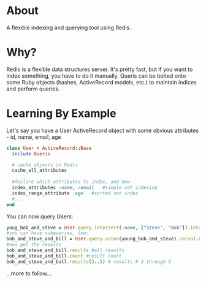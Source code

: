About
======
A flexible indexing and querying tool using Redis.

Why?
====
Redis is a flexible data structures server. It's pretty fast, but if you want to index something, you have to do it manually.
Queris can be bolted onto some Ruby objects (hashes, ActiveRecord models, etc.) to maintain indices and perform queries.

Learning By Example
===================

Let's say you have a User ActiveRecord object with some obvious attributes - id, name, email, age
```ruby
class User < ActiveRecord::Base
  include Queris

  # cache objects in Redis
  cache_all_attributes
  
  #declare which attributes to index, and how
  index_attributes :name, :email   #simple set indexing
  index_range_attribute :age   #sorted set index
  #...
end
```

You can now query Users:
```ruby
youg_bob_and_steve = User.query.intersect(:name, ["Steve", "Bob"]).intersect(:age, 0..30).diff(:email, "steve@example.org")
#you can have subqueries, too:
bob_and_steve_and_bill = User.query.union(young_bob_and_steve).union(:name, "Bill")
#now get the results
bob_and_steve_and_bill.results #all results
bob_and_steve_and_bill.count #result count
bob_and_steve_and_bull.results(3..5) # results # 3 through 5
```

...more to follow...